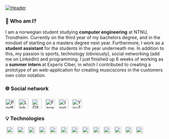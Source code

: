 [![Header](https://github.com/Martinnilsen99/Martinnilsen99/blob/master/assets/profileHeader.png "Header")](https://martinnilsen.no)

### &#128075; Who am I?

I am a norwegian student studying **computer engineering** at NTNU, Trondheim. Currently on the third year of my bachelors degree, and in the mindset of starting on a masters degree next year. Furthermore, I work as a **student assistant** for the students in the year underneath me. In addition to this, my passion is sports, technology (obviously), social networking (add me on LinkedIn) and programming. I just finished up 6 weeks of working as a **summer intern** at Experis Ciber, in which I contributed to creating a prototype of an web-application for creating musicscores in the customers own color notation.

### &#127760; Social network

<link rel="stylesheet" type="text/css" media="all" href="css/social-circles.css">

<a href="https://www.martinnilsen.no" target="_blank" title="Portfolio and personal website"  >
    <img src="https://image.flaticon.com/icons/svg/3135/3135683.svg" width="30px" align="left" alt="Portfolio icon" style="margin: 6px 6px 6px 0px">
</a>
<a href="https://www.linkedin.com/in/martinnilsen99/" target="_blank" title="LinkedIn profile"  >
    <img src="https://image.flaticon.com/icons/svg/733/733617.svg" width="30px" align="left" alt="LinkedIn icon" style="margin: 6px">
</a>
<a href="https://github.com/Martinnilsen99" target="_blank" title="GitHub profile"  >
    <img src="https://image.flaticon.com/icons/svg/733/733609.svg" width="30px" align="left" alt="GitHub icon" style="margin: 6px">
</a>
<a href="https://www.facebook.com/Martinnilsen99/" target="_blank" title="Facebook profile"  >
    <img src="https://image.flaticon.com/icons/svg/733/733605.svg" width="30px" align="left" alt="Facebook icon" style="margin: 6px">
</a>
<a href="https://www.instagram.com/martinnilsen99/" target="_blank" title="Instagram profile"  >
    <img src="https://image.flaticon.com/icons/svg/733/733614.svg" width="30px" align="left" alt="Instagram icon" style="margin: 6px">
</a>
<a href="https://www.youtube.com/channel/UCxyROQQeUpa44IEeC5oJuhQ" target="_blank" title="YouTube channel"  >
    <img src="https://image.flaticon.com/icons/svg/733/733646.svg" width="30px" align="left" alt="YouTube icon" style="margin: 6px">
</a>

</br>
</br>

### &#128161; Technologies
<!-- ### &#128187; Technologies -->
<!-- ### &#128295; Technologies -->


<code style="margin: 2px; padding: 2px"><img height="22" src="https://cdn.jsdelivr.net/npm/simple-icons@3.4.0/icons/javascript.svg"></code>
<code style="margin: 2px; padding: 2px"><img height="22" src="https://cdn.jsdelivr.net/npm/simple-icons@3.4.0/icons/typescript.svg"></code>
<code style="margin: 2px; padding: 2px"><img height="22" src="https://cdn.jsdelivr.net/npm/simple-icons@3.4.0/icons/java.svg"></code>
<code style="margin: 2px; padding: 2px"><img height="22" src="https://cdn.jsdelivr.net/npm/simple-icons@3.4.0/icons/python.svg"></code>
<code style="margin: 2px; padding: 2px"><img height="22" src="https://cdn.jsdelivr.net/npm/simple-icons@3.4.0/icons/visualstudiocode.svg"></code>
<code style="margin: 2px; padding: 2px"><img height="22" src="https://cdn.jsdelivr.net/npm/simple-icons@3.4.0/icons/intellijidea.svg"></code>
<code style="margin: 2px; padding: 2px"><img height="22" src="https://cdn.jsdelivr.net/npm/simple-icons@3.4.0/icons/react.svg"></code>
<code style="margin: 2px; padding: 2px"><img height="22" src="https://cdn.jsdelivr.net/npm/simple-icons@3.4.0/icons/html5.svg"></code>
<code style="margin: 2px; padding: 2px"><img height="22" src="https://cdn.jsdelivr.net/npm/simple-icons@3.4.0/icons/css3.svg"></code>
<code style="margin: 2px; padding: 2px"><img height="22" src="https://cdn.jsdelivr.net/npm/simple-icons@3.4.0/icons/sass.svg"></code>
<code style="margin: 2px; padding: 2px"><img height="22" src="https://cdn.jsdelivr.net/npm/simple-icons@3.4.0/icons/mysql.svg"></code>
<code style="margin: 2px; padding: 2px"><img height="22" src="https://cdn.jsdelivr.net/npm/simple-icons@3.4.0/icons/node-dot-js.svg"></code>
<code style="margin: 2px; padding: 2px"><img height="22" src="https://cdn.jsdelivr.net/npm/simple-icons@3.4.0/icons/cplusplus.svg"></code>

